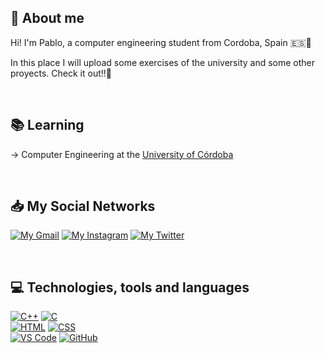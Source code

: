 ## 👤 About me
Hi! I'm Pablo, a computer engineering student from Cordoba, Spain 🇪🇸📍

In this place I will upload some exercises of the university and some other proyects. Check it out!!👾

<br>

## 📚 Learning 

-> Computer Engineering at the [University of Córdoba](http://www.uco.es/)

<br>

## 📥 My Social Networks

[![My Gmail](https://img.shields.io/badge/-GMAIL-D14836?style=for-the-badge&logo=gmail&logoColor=white)](https://mail.google.com/mail/u/0/?tab=rm&ogbl#inbox?compose=CllgCJvlHfDCTstnxNWHWJCZJnMPzqpCpcDjtlGVzLKRxRwspKbQzTBBRRhGXMPFcDVDMsdpbFL)
[![My Instagram](https://img.shields.io/badge/-INSTAGRAM-9718D6?style=for-the-badge&logo=instagram&logoColor=white)](https://www.instagram.com/paiba_/)
[![My Twitter](https://img.shields.io/badge/-TWITTER-0CA0CB?style=for-the-badge&logo=twitter&logoColor=white)](https://twitter.com/paiba_)

<br>

## 💻 Technologies, tools and languages

  [![C++](https://img.shields.io/badge/C%2B%2B-00599C?style=for-the-badge&logo=c%2B%2B&logoColor=white)]()
  [![C](https://img.shields.io/badge/C-00599C?style=for-the-badge&logo=c&logoColor=white)]()
  <br>
  [![HTML](https://img.shields.io/badge/HTML-F16616?style=for-the-badge&logo=HTML&logoColor=white)]()
  [![CSS](https://img.shields.io/badge/CSS-24A2E9?style=for-the-badge&logo=CSS&logoColor=white)]()
  <br>
  [![VS Code](https://img.shields.io/badge/VSCode-2490D5?style=for-the-badge&logo=visual-studio-code&logoColor=white)]()
  [![GitHub](https://img.shields.io/badge/GitHub-000000?style=for-the-badge&logo=github&logoColor=white)]()

<br>
